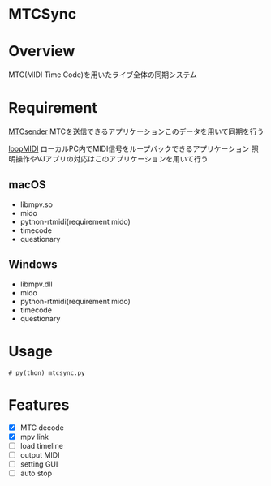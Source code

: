 # MTCSync

# Overview

MTC(MIDI Time Code)を用いたライブ全体の同期システム

# Requirement

[MTCsender](https://www.styletronix.net/Software/MTC/Default.aspx)
MTCを送信できるアプリケーションこのデータを用いて同期を行う

[loopMIDI](https://www.tobias-erichsen.de/software/loopmidi.html)
ローカルPC内でMIDI信号をループバックできるアプリケーション
照明操作やVJアプリの対応はこのアプリケーションを用いて行う

## macOS
- libmpv.so
- mido
- python-rtmidi(requirement mido)
- timecode
- questionary

## Windows
- libmpv.dll
- mido
- python-rtmidi(requirement mido)
- timecode
- questionary

# Usage

```# py(thon) mtcsync.py```

# Features

- [x] MTC decode
- [x] mpv link
- [ ] load timeline
- [ ] output MIDI
- [ ] setting GUI
- [ ] auto stop
